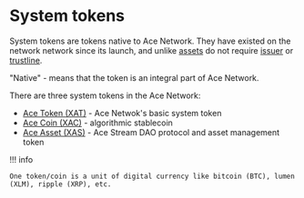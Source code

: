 # System tokens


System tokens are tokens native to Ace Network. They have existed on the network
network since its launch, and unlike [assets][1] do not require [issuer][2]
or [trustline][3].

"Native" - means that the token is an integral part of Ace Network.

There are three system tokens in the Ace Network:

- [Ace Token (XAT)][4] - Ace Netwok's basic system token
- [Ace Coin (XAC)][5] - algorithmic stablecoin
- [Ace Asset (XAS)][6] - Ace Stream DAO protocol and asset management token

!!! info

    One token/coin is a unit of digital currency like bitcoin (BTC), lumen (XLM), ripple (XRP), etc.


[1]: https://developers.stellar.org/docs/issuing-assets/anatomy-of-an-asset/
[2]: https://developers.stellar.org/docs/issuing-assets/anatomy-of-an-asset/#issuer
[3]: https://developers.stellar.org/docs/issuing-assets/anatomy-of-an-asset/#trustlines
[4]: ace-token.md
[5]: ace-coin.md
[6]: ace-asset.md
